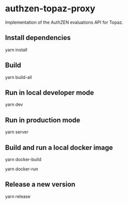 # authzen-topaz-proxy

Implementation of the AuthZEN evaluations API for Topaz.

## Install dependencies

yarn install

## Build

yarn build-all

## Run in local developer mode

yarn dev

## Run in production mode

yarn server

## Build and run a local docker image

yarn docker-build

yarn docker-run

## Release a new version

yarn release

